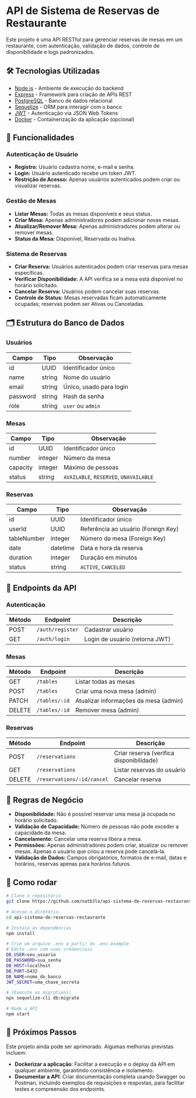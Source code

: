 # API de Sistema de Reservas de Restaurante

Este projeto é uma API RESTful para gerenciar reservas de mesas em um restaurante, com autenticação, validação de dados, controle de disponibilidade e logs padronizados.

## 🛠 Tecnologias Utilizadas

- [Node.js](https://nodejs.org/) - Ambiente de execução do backend
- [Express](https://expressjs.com/) - Framework para criação de APIs REST
- [PostgreSQL](https://www.postgresql.org/) - Banco de dados relacional
- [Sequelize](https://sequelize.org/) - ORM para interagir com o banco
- [JWT](https://jwt.io/) - Autenticação via JSON Web Tokens
- [Docker](https://www.docker.com/) - Containerização da aplicação (opcional)

## 🔑 Funcionalidades

### Autenticação de Usuário

- **Registro:** Usuário cadastra nome, e-mail e senha.
- **Login:** Usuário autenticado recebe um token JWT.
- **Restrição de Acesso:** Apenas usuários autenticados podem criar ou visualizar reservas.

### Gestão de Mesas

- **Listar Mesas:** Todas as mesas disponíveis e seus status.
- **Criar Mesa:** Apenas administradores podem adicionar novas mesas.
- **Atualizar/Remover Mesa:** Apenas administradores podem alterar ou remover mesas.
- **Status da Mesa:** Disponível, Reservada ou Inativa.

### Sistema de Reservas

- **Criar Reserva:** Usuários autenticados podem criar reservas para mesas específicas.
- **Verificar Disponibilidade:** A API verifica se a mesa está disponível no horário solicitado.
- **Cancelar Reserva:** Usuários podem cancelar suas reservas.
- **Controle de Status:** Mesas reservadas ficam automaticamente ocupadas; reservas podem ser Ativas ou Canceladas.

## 🗂 Estrutura do Banco de Dados

### Usuários

| Campo    | Tipo   | Observação              |
| -------- | ------ | ----------------------- |
| id       | UUID   | Identificador único     |
| name     | string | Nome do usuário         |
| email    | string | Único, usado para login |
| password | string | Hash da senha           |
| role     | string | `user` ou `admin`       |

### Mesas

| Campo    | Tipo    | Observação                             |
| -------- | ------- | -------------------------------------- |
| id       | UUID    | Identificador único                    |
| number   | integer | Número da mesa                         |
| capacity | integer | Máximo de pessoas                      |
| status   | string  | `AVAILABLE`, `RESERVED`, `UNAVAILABLE` |

### Reservas

| Campo       | Tipo     | Observação                          |
| ----------- | -------- | ----------------------------------- |
| id          | UUID     | Identificador único                 |
| userId      | UUID     | Referência ao usuário (Foreign Key) |
| tableNumber | integer  | Número da mesa (Foreign Key)        |
| date        | datetime | Data e hora da reserva              |
| duration    | integer  | Duração em minutos                  |
| status      | string   | `ACTIVE`, `CANCELED`                |

## 🔌 Endpoints da API

### Autenticação

| Método | Endpoint         | Descrição                      |
| ------ | ---------------- | ------------------------------ |
| POST   | `/auth/register` | Cadastrar usuário              |
| GET    | `/auth/login`    | Login de usuário (retorna JWT) |

### Mesas

| Método | Endpoint      | Descrição                             |
| ------ | ------------- | ------------------------------------- |
| GET    | `/tables`     | Listar todas as mesas                 |
| POST   | `/tables`     | Criar uma nova mesa (admin)           |
| PATCH  | `/tables/:id` | Atualizar informações da mesa (admin) |
| DELETE | `/tables/:id` | Remover mesa (admin)                  |

### Reservas

| Método | Endpoint                   | Descrição                                |
| ------ | -------------------------- | ---------------------------------------- |
| POST   | `/reservations`            | Criar reserva (verifica disponibilidade) |
| GET    | `/reservations`            | Listar reservas do usuário               |
| DELETE | `/reservations/:id/cancel` | Cancelar reserva                         |

## 📝 Regras de Negócio

- **Disponibilidade:** Não é possível reservar uma mesa já ocupada no horário solicitado.
- **Validação de Capacidade:** Número de pessoas não pode exceder a capacidade da mesa.
- **Cancelamento:** Cancelar uma reserva libera a mesa.
- **Permissões:** Apenas administradores podem criar, atualizar ou remover mesas. Apenas o usuário que criou a reserva pode cancelá-la.
- **Validação de Dados:** Campos obrigatórios, formatos de e-mail, datas e horários, reservas apenas para horários futuros.

## 🚀 Como rodar

```bash
# Clone o repositório
git clone https://github.com/natb3lo/api-sistema-de-reservas-restaurante.git

# Acesse o diretório
cd api-sistema-de-reservas-restaurante

# Instale as dependências
npm install

# Crie um arquivo .env a partir do .env.example
# Edite .env com suas credenciais
DB_USER=seu_usuario
DB_PASSWORD=sua_senha
DB_HOST=localhost
DB_PORT=5432
DB_NAME=nome_do_banco
JWT_SECRET=uma_chave_secreta

# (Execute as migrations)
npx sequelize-cli db:migrate

# Rode a API
npm start
```

## 🔮 Próximos Passos

Este projeto ainda pode ser aprimorado. Algumas melhorias previstas incluem:

- **Dockerizar a aplicação**: Facilitar a execução e o deploy da API em qualquer ambiente, garantindo consistência e isolamento.
- **Documentar a API**: Criar documentação completa usando Swagger ou Postman, incluindo exemplos de requisições e respostas, para facilitar testes e compreensão dos endpoints.
